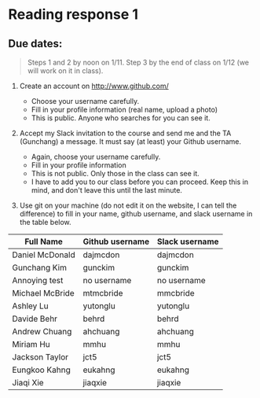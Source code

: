 # Reading response 1 

## Due dates:
> Steps 1 and 2 by noon on 1/11.
> Step 3 by the end of class on 1/12 (we will work on it in class).

1. Create an account on http://www.github.com/
    + Choose your username carefully.
    + Fill in your profile information (real name, upload a photo)
    + This is public. Anyone who searches for you can see it.
    
2. Accept my Slack invitation to the course and send me and the TA (Gunchang) a message. It must say (at least) your Github username.
    + Again, choose your username carefully.
    + Fill in your profile information
    + This is not public. Only those in the class can see it.
    + I have to add you to our class before you can proceed. Keep this in mind, and don't leave this until the last minute.
    
3. Use git on your machine (do not edit it on the website, I can tell the difference) to fill in your name, github username, and slack username in the table below.

|     Full Name           | Github username | Slack username |
|-------------------------|-----------------|----------------|
| Daniel McDonald         | dajmcdon        | dajmcdon       |
| Gunchang Kim          | gunckim       |   gunckim   |  
| Annoying test | no username | no username |
| Michael McBride         | mtmcbride       | mmcbride       |
| Ashley Lu               | yutonglu        | yutonglu       |
| Davide Behr             | behrd           | behrd          |
| Andrew Chuang           | ahchuang        | ahchuang       |
| Miriam Hu               | mmhu            | mmhu           |
| Jackson Taylor	  | jct5	    | jct5	     |
| Eungkoo Kahng           | eukahng         | eukahng        |
| Jiaqi Xie               | jiaqxie         | jiaqxie        |
